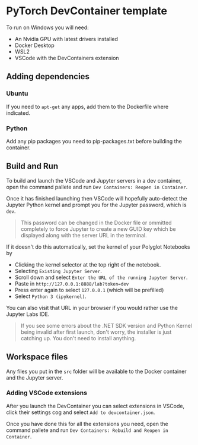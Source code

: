 # PyTorch DevContainer template

To run on Windows you will need:

- An Nvidia GPU with latest drivers installed
- Docker Desktop
- WSL2
- VSCode with the DevContainers extension

## Adding dependencies

### Ubuntu
If you need to `apt-get` any apps, add them to the Dockerfile where indicated.

### Python
Add any pip packages you need to pip-packages.txt before building the container.

## Build and Run
To build and launch the VSCode and Jupyter servers in a dev container, open the command pallete and run `Dev Containers: Reopen in Container`.

Once it has finished launching then VSCode will hopefully auto-detect the Jupyter Python kernel and prompt you for the Jupyter password, which is `dev`.

> This password can be changed in the Docker file or ommitted completely to force Jupyter to create a new GUID key which be displayed along with the server URL in the terminal.

If it doesn't do this automatically, set the kernel of your Polyglot Notebooks by 
- Clicking the kernel selector at the top right of the notebook.
- Selecting `Existing Jupyter Server`.
- Scroll down and select `Enter the URL of the running Jupyter Server`.
- Paste in `http://127.0.0.1:8888/lab?token=dev`
- Press enter again to select `127.0.0.1` (which will be prefilled)
- Select `Python 3 (ipykernel)`.

You can also visit that URL in your browser if you would rather use the Jupyter Labs IDE.

> If you see some errors about the .NET SDK version and Python Kernel being invalid after first launch, don't worry, the installer is just catching up. You don't need to install anything.

## Workspace files
Any files you put in the `src` folder will be available to the Docker container and the Jupyter server.

### Adding VSCode extensions
After you launch the DevContainer you can select extensions in VSCode, click their settings cog and select `Add to devcontainer.json`.

Once you have done this for all the extensions you need, open the command pallete and run `Dev Containers: Rebuild and Reopen in Container`.